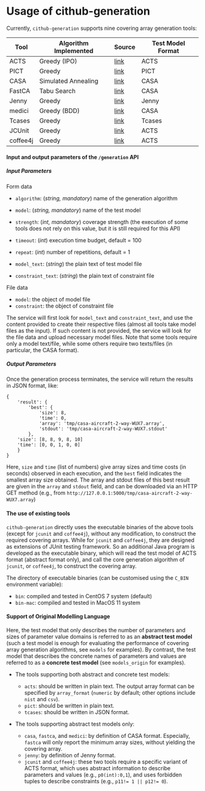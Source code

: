 # Usage of cithub-generation

Currently, `cithub-generation` supports nine covering array generation tools: 

| Tool     | Algorithm Implemented | Source                                                       | Test Model Format |
| -------- | --------------------- | ------------------------------------------------------------ | ----------------- |
| ACTS     | Greedy (IPO)          | [link](https://csrc.nist.gov/Projects/automated-combinatorial-testing-for-software/downloadable-tools) | ACTS              |
| PICT     | Greedy                | [link](https://github.com/microsoft/pict)                    | PICT              |
| CASA     | Simulated Annealing   | [link](http://cse.unl.edu/~citportal/)                       | CASA              |
| FastCA   | Tabu Search           | [link](https://github.com/jkunlin/fastca)                    | CASA              |
| Jenny    | Greedy                | [link](https://burtleburtle.net/bob/math/jenny.html)         | Jenny             |
| medici   | Greedy (BDD)          | [link](https://github.com/garganti/medici)                   | CASA              |
| Tcases   | Greedy                | [link](https://github.com/Cornutum/tcases)                   | Tcases            |
| JCUnit   | Greedy                | [link](https://github.com/dakusui/jcunit)                    | ACTS              |
| coffee4j | Greedy                | [link](https://coffee4j.github.io)                           | ACTS              |



#### Input and output parameters of the `/generation` API

##### Input Parameters

Form data

* `algorithm`: (*string, mandatory*) name of the generation algorithm

* `model`: (*string, mandatory*) name of the test model
* `strength`: (*int, mandatory*) coverage strength (the execution of some tools does not rely on this value, but it is still required for this API)

* `timeout`: (*int*) execution time budget, default = 100
* `repeat`: (*int*) number of repetitions, default = 1
* `model_text`: (*string*) the plain text of test model file
* `constraint_text`: (*string*) the plain text of constraint file

File data

* `model`: the object of model file
* `constraint`: the object of constraint file

The service will first look for `model_text` and `constraint_text`, and use the content provided to create their respective files (almost all tools take model files as the input). If such content is not provided, the service will look for the file data and upload necessary model files. Note that some tools require only a model text/file, while some others require two texts/files (in particular, the CASA format). 



##### Output Parameters

Once the generation process terminates, the service will return the results in JSON format, like:

```
{
	'result': {
		'best': {
			'size': 8,
			'time': 0,
			'array': 'tmp/casa-aircraft-2-way-WUX7.array', 
			'stdout': 'tmp/casa-aircraft-2-way-WUX7.stdout' 
		}, 
    'size': [8, 8, 9, 8, 10]
    'time': [0, 0, 1, 0, 0]
	}
}
```

Here, `size` and `time` (list of numbers) give array sizes and time costs (in seconds) observed in each execution, and the `best` field indicates the smallest array size obtained. The array and stdout files of this best result are given in the `array` and `stdout` field,  and can be downloaded via an HTTP GET method (e.g., from `http://127.0.0.1:5000/tmp/casa-aircraft-2-way-WUX7.array`)



#### The use of existing tools

`cithub-generation` directly uses the executable binaries of the above tools (except for `jcunit` and `coffee4j`), without any modification, to construct the required covering arrays. While for `jcunit` and `coffee4j`, they are designed as extensions of JUnit testing framework. So an additional Java program is developed as the executable binary, which will read the test model of ACTS format (abstract format only), and call the core generation algorithm of `jcunit`, or `coffee4j`, to construct the covering array.

The directory of executable binaries (can be customised using the `C_BIN` environment variable):

* `bin`: compiled and tested in CentOS 7 system (default)
* `bin-mac`: compiled and tested in MacOS 11 system



#### Support of Original Modelling Language

Here, the test model that only describes the number of parameters and sizes of parameter value domains is referred to as an **abstract test model** (such a test model is enough for evaluating the performance of covering array generation algorithms, see `models` for examples). By contrast, the test model that describes the concrete names of parameters and values are referred to as a **concrete test model** (see `models_origin` for examples).

* The tools supporting both abstract and concrete test models:
  * `acts`: should be written in plain text. The output array format can be specified by `array_format` (`numeric` by default; other options include `nist` and `csv`).
  * `pict`: should be written in plain text.
  * `tcases`: should be written in JSON format.

* The tools supporting abstract test models only:
  * `casa`, `fastca`, and `medici`: by definition of CASA format. Especially, `fastca` will only report the minimum array sizes, without yielding the covering array.
  * `jenny`: by definition of Jenny format.
  * `jcunit` and `coffee4j`: these two tools require a specific variant of ACTS format, which uses abstract information to describe parameters and values (e.g., `p0(int):0,1`), and uses forbidden tuples to describe constraints (e.g., `p11!= 1 || p12!= 0`).